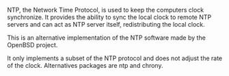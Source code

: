 NTP, the Network Time Protocol, is used to keep the computers clock
synchronize.  It provides the ability to sync the local clock to remote
NTP servers and can act as NTP server itself, redistributing the local
clock.

This is an alternative implementation of the NTP software made by the
OpenBSD project.

It only implements a subset of the NTP protocol and does not adjust the
rate of the clock.  Alternatives packages are ntp and chrony.